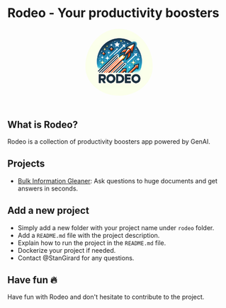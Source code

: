 # Rodeo - Your productivity boosters


<div align="center">
    <img src="./static/rodeo-logo.png" alt="Rodeo-logo" width="30%"  style="border-radius: 50%; padding-bottom: 20px"/>
</div>

## What is Rodeo?

Rodeo is a collection of productivity boosters app powered by GenAI. 

## Projects

- [Bulk Information Gleaner](./rodeo/big/README.md): Ask questions to huge documents and get answers in seconds.


## Add a new project

- Simply add a new folder with your project name under `rodeo` folder.
- Add a `README.md` file with the project description.
- Explain how to run the project in the `README.md` file.
- Dockerize your project if needed.
- Contact @StanGirard for any questions.

## Have fun 🔥 

Have fun with Rodeo and don't hesitate to contribute to the project.